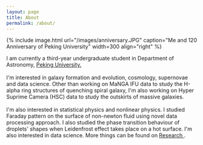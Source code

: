 ```yaml
---
layout: page
title: About
permalink: /about/
---
```


{% include image.html url="/images/anniversary.JPG" caption="Me and 120 Anniversary of Peking University" width=300 align="right" %}

<p>I am currently a third-year undergraduate student in Department of Astronomy, <a class="tosu" href="http://pku.edu.cn">Peking University. </a>
<br>
<br>
I'm interested in galaxy formation and evolution, cosmology, supernovae and data science. Other than working on MaNGA IFU data to study the H-alpha ring structures of quenching spiral galaxy, I'm also working on Hyper Suprime Camera (HSC) data to study the outskirts of massive galaxies.
<br>
<br>
I'm also interested in statistical physics and nonlinear physics. I studied Faraday pattern on the surface of non-newton fluid using novel data processing approach. I also studied the phase transition behaviour of droplets' shapes when Leidenfrost effect takes place on a hot surface. I'm also interested in data science. More things can be found on <a href="https://astrojacobli.github.io/research/">Research </a>.
